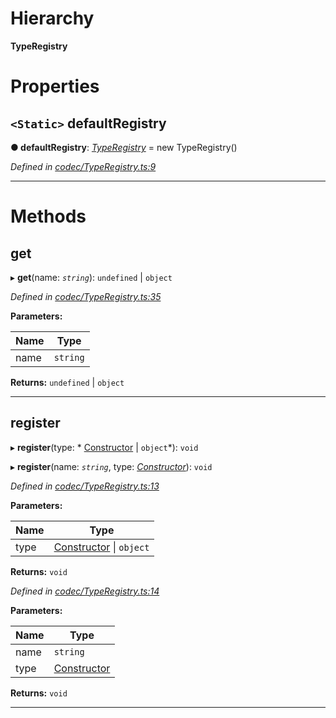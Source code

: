 

# Hierarchy

**TypeRegistry**

# Properties

<a id="defaultregistry"></a>

## `<Static>` defaultRegistry

**● defaultRegistry**: *[TypeRegistry](_codec_typeregistry_.typeregistry.md)* =  new TypeRegistry()

*Defined in [codec/TypeRegistry.ts:9](https://github.com/polkadot-js/api/blob/82dcbe5/packages/types/src/codec/TypeRegistry.ts#L9)*

___

# Methods

<a id="get"></a>

##  get

▸ **get**(name: *`string`*):  `undefined` &#124; `object`

*Defined in [codec/TypeRegistry.ts:35](https://github.com/polkadot-js/api/blob/82dcbe5/packages/types/src/codec/TypeRegistry.ts#L35)*

**Parameters:**

| Name | Type |
| ------ | ------ |
| name | `string` |

**Returns:**  `undefined` &#124; `object`

___
<a id="register"></a>

##  register

▸ **register**(type: * [Constructor](../modules/_types_.md#constructor) &#124; `object`*): `void`

▸ **register**(name: *`string`*, type: *[Constructor](../modules/_types_.md#constructor)*): `void`

*Defined in [codec/TypeRegistry.ts:13](https://github.com/polkadot-js/api/blob/82dcbe5/packages/types/src/codec/TypeRegistry.ts#L13)*

**Parameters:**

| Name | Type |
| ------ | ------ |
| type |  [Constructor](../modules/_types_.md#constructor) &#124; `object`|

**Returns:** `void`

*Defined in [codec/TypeRegistry.ts:14](https://github.com/polkadot-js/api/blob/82dcbe5/packages/types/src/codec/TypeRegistry.ts#L14)*

**Parameters:**

| Name | Type |
| ------ | ------ |
| name | `string` |
| type | [Constructor](../modules/_types_.md#constructor) |

**Returns:** `void`

___

